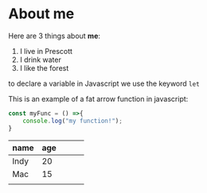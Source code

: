 # About me

Here are 3 things about **me**:
1. I live in Prescott
1. I drink water
1. I like the forest

to declare a variable in Javascript we use the keyword `let`

This is an example of a fat arrow function in javascript:
```js
const myFunc = () =>{
    console.log("my function!");
}

```

| name | age |   |   |   |
|------|-----|---|---|---|
| Indy | 20  |   |   |   |
| Mac  | 15  |   |   |   |
|      |     |   |   |   |